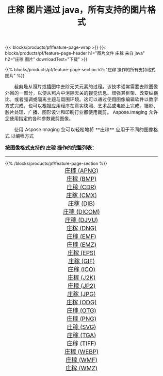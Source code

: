 ﻿---
title: 庄稼 图片通过 java，所有支持的图片格式 
weight: 3920
url: /zh-hans/java/crop/ 
lang: zh-hans
langdirlevel: 2
locales: zh-hans,ja,it,ru,de,es,fr,nl,id,lt,pl,pt,vi,tr,ko,zh-hant,ar,hi,th,sv,cs,uk,he
description: 使用 Aspose.Imaging 你可以轻松地通过 java 获取 庄稼 图像
---

{{< blocks/products/pf/feature-page-wrap >}}
{{< blocks/products/pf/feature-page-header h1="图片文件 庄稼 来自 java" h2="庄稼 图片" downloadText="下载" >}}


{{% blocks/products/pf/feature-page-section  h2="庄稼 操作的所有支持格式图片" %}}
<p align="justify" style="text-indent:2em;font-size:15px;">
裁剪是从照片或插图中去除无关元素的过程。该技术通常需要去除图像外围的一部分，以便从照片中消除无关的视觉信息、增强其框架、改变纵横比，或者强调或隔离主题与周围环境。这可以通过使用图像编辑软件以数字方式完成，也可以根据应用程序在真实快照、艺术品或电影上完成。摄影、胶片处理、广播、图形设计和印刷行业都使用裁剪。 Aspose.Imaging 允许您使用指定的各种参数裁剪图像。
</p>
<p align="justify" style="text-indent:2em;font-size:15px;">
使用 Aspose.Imaging 您可以轻松地将 **庄稼** 应用于不同的图像格式 以编程方式
</p>
<h3 style="margin-top:16px;">
按图像格式支持的 庄稼 操作的完整列表：
</h3>
<hr/>
{{% /blocks/products/pf/feature-page-section %}}
<div class="container-fluid productfamilypage bg-gray">
    <div class="convertypes bg-gray agp-content section">
        <div class="container">
		<div class="row other-converters" style="gap: 10px;font-size: 19px;text-align:center;">
		    <div class='col-md-3 other-converter remove-lp remove-rp'><a href="/imaging/zh-hans/java/crop/apng/" style="padding:15px;">庄稼 (APNG)</a></div><div class='col-md-3 other-converter remove-lp remove-rp'><a href="/imaging/zh-hans/java/crop/bmp/" style="padding:15px;">庄稼 (BMP)</a></div><div class='col-md-3 other-converter remove-lp remove-rp'><a href="/imaging/zh-hans/java/crop/cdr/" style="padding:15px;">庄稼 (CDR)</a></div><div class='col-md-3 other-converter remove-lp remove-rp'><a href="/imaging/zh-hans/java/crop/cmx/" style="padding:15px;">庄稼 (CMX)</a></div><div class='col-md-3 other-converter remove-lp remove-rp'><a href="/imaging/zh-hans/java/crop/dib/" style="padding:15px;">庄稼 (DIB)</a></div><div class='col-md-3 other-converter remove-lp remove-rp'><a href="/imaging/zh-hans/java/crop/dicom/" style="padding:15px;">庄稼 (DICOM)</a></div><div class='col-md-3 other-converter remove-lp remove-rp'><a href="/imaging/zh-hans/java/crop/djvu/" style="padding:15px;">庄稼 (DJVU)</a></div><div class='col-md-3 other-converter remove-lp remove-rp'><a href="/imaging/zh-hans/java/crop/dng/" style="padding:15px;">庄稼 (DNG)</a></div><div class='col-md-3 other-converter remove-lp remove-rp'><a href="/imaging/zh-hans/java/crop/emf/" style="padding:15px;">庄稼 (EMF)</a></div><div class='col-md-3 other-converter remove-lp remove-rp'><a href="/imaging/zh-hans/java/crop/emz/" style="padding:15px;">庄稼 (EMZ)</a></div><div class='col-md-3 other-converter remove-lp remove-rp'><a href="/imaging/zh-hans/java/crop/eps/" style="padding:15px;">庄稼 (EPS)</a></div><div class='col-md-3 other-converter remove-lp remove-rp'><a href="/imaging/zh-hans/java/crop/gif/" style="padding:15px;">庄稼 (GIF)</a></div><div class='col-md-3 other-converter remove-lp remove-rp'><a href="/imaging/zh-hans/java/crop/ico/" style="padding:15px;">庄稼 (ICO)</a></div><div class='col-md-3 other-converter remove-lp remove-rp'><a href="/imaging/zh-hans/java/crop/j2k/" style="padding:15px;">庄稼 (J2K)</a></div><div class='col-md-3 other-converter remove-lp remove-rp'><a href="/imaging/zh-hans/java/crop/jp2/" style="padding:15px;">庄稼 (JP2)</a></div><div class='col-md-3 other-converter remove-lp remove-rp'><a href="/imaging/zh-hans/java/crop/jpg/" style="padding:15px;">庄稼 (JPG)</a></div><div class='col-md-3 other-converter remove-lp remove-rp'><a href="/imaging/zh-hans/java/crop/odg/" style="padding:15px;">庄稼 (ODG)</a></div><div class='col-md-3 other-converter remove-lp remove-rp'><a href="/imaging/zh-hans/java/crop/otg/" style="padding:15px;">庄稼 (OTG)</a></div><div class='col-md-3 other-converter remove-lp remove-rp'><a href="/imaging/zh-hans/java/crop/png/" style="padding:15px;">庄稼 (PNG)</a></div><div class='col-md-3 other-converter remove-lp remove-rp'><a href="/imaging/zh-hans/java/crop/svg/" style="padding:15px;">庄稼 (SVG)</a></div><div class='col-md-3 other-converter remove-lp remove-rp'><a href="/imaging/zh-hans/java/crop/tga/" style="padding:15px;">庄稼 (TGA)</a></div><div class='col-md-3 other-converter remove-lp remove-rp'><a href="/imaging/zh-hans/java/crop/tiff/" style="padding:15px;">庄稼 (TIFF)</a></div><div class='col-md-3 other-converter remove-lp remove-rp'><a href="/imaging/zh-hans/java/crop/webp/" style="padding:15px;">庄稼 (WEBP)</a></div><div class='col-md-3 other-converter remove-lp remove-rp'><a href="/imaging/zh-hans/java/crop/wmf/" style="padding:15px;">庄稼 (WMF)</a></div><div class='col-md-3 other-converter remove-lp remove-rp'><a href="/imaging/zh-hans/java/crop/wmz/" style="padding:15px;">庄稼 (WMZ)</a></div>
                </div>
        </div>
    </div>
</div>
<br/>
